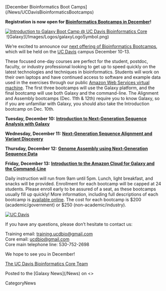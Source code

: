 <div class='newsItemHeader'>[December Bioinformatics Boot Camps](/News/UCDavisBioinformaticsBootcamps)</div>

**Registration is now open for [Bioinformatics Bootcamps in December](https://training.bioinformatics.ucdavis.edu/bootcamps/)!**

<div class='left'><a href='https://training.bioinformatics.ucdavis.edu/bootcamps/'><img src='/Images/Logos/UCDavisGenomeCenterLogo.jpg' alt='Introduction to Galaxy Boot Camp @ UC Davis Bioinformatics Core'  /></a><br />
&nbsp;![Galaxy](/Images/Logos/galaxyLogoSymbol.png)</div>

We’re excited to announce our [next offering of Bioinformatics Bootcamps](https://training.bioinformatics.ucdavis.edu/bootcamps/), which will be held on the [UC Davis](http://www.ucdavis.edu/) campus December 10-13.  

These focused one-day courses are perfect for the student, postdoc, faculty, or industry professional looking to get up to speed quickly on the latest technologies and techniques in bioinformatics. Students will work on their own laptops and have continued access to software and example data used in the exercises through our public [Amazon Web Services virtual machine](http://bioinformatics.ucdavis.edu/software/). The first three bootcamps will use the Galaxy platform, and the final bootcamp will use both Galaxy and the command-line. The Alignment and Assembly bootcamps (Dec. 11th & 12th) require you to know Galaxy, so if you are unfamiliar with Galaxy, you should also take the Introduction bootcamp on Dec. 10th.

 **Tuesday, December 10:**
  **[Introduction to Next-Generation Sequence Analysis with Galaxy](http://training.bioinformatics.ucdavis.edu/2013/10/16/bootcamp-introduction-to-next-generation-sequence-analysis-with-galaxy-december-10-2013/)**

 **Wednesday, December 11:**
  **[Next-Generation Sequence Alignment and Variant Discovery](http://training.bioinformatics.ucdavis.edu/2013/10/16/bootcamp-next-generation-sequence-alignment-and-variant-discovery-december-11-2013/)**

 **Thursday, December 12:**
  **[Genome Assembly using Next-Generation Sequence Data](http://training.bioinformatics.ucdavis.edu/2013/10/16/bootcamp-genome-assembly-using-next-generation-sequence-data-december-12-2013/)**

 **Friday, December 13:**
  **[Introduction to the Amazon Cloud for Galaxy and the Command-Line](http://training.bioinformatics.ucdavis.edu/2013/10/16/bootcamp-introduction-to-the-amazon-cloud-for-galaxy-and-the-command-line-december-13-2013/)**

Daily instruction will run from 9am until 5pm. Lunch, light breakfast, and snacks will be provided. Enrollment for each bootcamp will be capped at 24 students. Please enroll early to be assured of a seat, as these bootcamps usually fill up quickly!  More information, including full descriptions of each bootcamp is [available online](https://training.bioinformatics.ucdavis.edu/bootcamps/).  The cost for each bootcamp is $200 (academic/government) or $250 (non-academic/industry).

<div class='right'><a href='https://training.bioinformatics.ucdavis.edu/bootcamps/'><img src='/Images/Logos/UCDavisLogoSmall.gif.md' alt='UC Davis'  /></a></div>

If you have any questions, please don’t hesitate to contact us:

 Training email: training.ucdbio@gmail.com<br />
 Core email: ucdbio@gmail.com<br />
 Core main telephone line: 530-752-2698

We hope to see you in December!

[The UC Davis Bioinformatics Core Team](http://training.bioinformatics.ucdavis.edu)<br />

<div class='newsItemFooter'>Posted to the [Galaxy News](/News) on <<Date(2013-10-18T19:17:57Z)>></div>

CategoryNews
